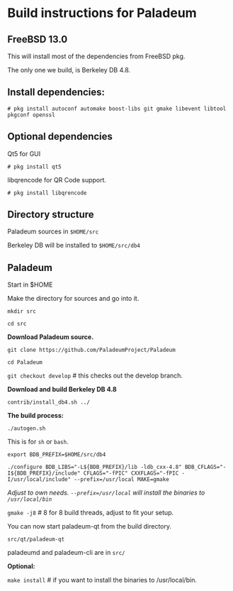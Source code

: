 Build instructions for Paladeum 
=================================
FreeBSD 13.0
---------------------------------
This will install most of the dependencies from FreeBSD pkg.

The only one we build, is Berkeley DB 4.8.


Install dependencies:
----------------------------
`# pkg install autoconf automake boost-libs git gmake libevent libtool pkgconf openssl
`

Optional dependencies
----------------------
Qt5 for GUI

`# pkg install qt5`

libqrencode for QR Code support.

`# pkg install libqrencode`


Directory structure
------------------
Paladeum sources in `$HOME/src`

Berkeley DB will be installed to `$HOME/src/db4`


Paladeum
------------------

Start in $HOME

Make the directory for sources and go into it.

`mkdir src`

`cd src`

__Download Paladeum source.__

`git clone https://github.com/PaladeumProject/Paladeum`

`cd Paladeum`

`git checkout develop` # this checks out the develop branch.

__Download and build Berkeley DB 4.8__

`contrib/install_db4.sh ../`

__The build process:__

`./autogen.sh`

This is for `sh` or `bash`. 

`export BDB_PREFIX=$HOME/src/db4`

`./configure BDB_LIBS="-L${BDB_PREFIX}/lib -ldb_cxx-4.8" BDB_CFLAGS="-I${BDB_PREFIX}/include" CFLAGS="-fPIC" CXXFLAGS="-fPIC -I/usr/local/include" --prefix=/usr/local MAKE=gmake`

_Adjust to own needs. `--prefix=/usr/local` will install the binaries to `/usr/local/bin`_


`gmake -j8`  # 8 for 8 build threads, adjust to fit your setup.

You can now start paladeum-qt from the build directory.

`src/qt/paladeum-qt`

paladeumd and paladeum-cli are in `src/`


__Optional:__

`make install`  # if you want to install the binaries to /usr/local/bin.





